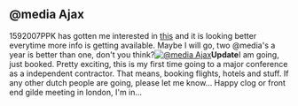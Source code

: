 <article><h2>@media Ajax</h2><time><span class="day">15</span><span class="month">9</span><span class="year">2007</span></time>PPK has gotten me interested in <a href="http://www.vivabit.com/atmediaAjax/">this</a> and it is looking better everytime more info is getting available. Maybe I will go, two @media's a year is better than one, don't you think?<a href="http://www.vivabit.com/atmediaAjax/" title="@media Ajax"><img src="http://www.wnas.nl/wp-content/uploads/2007/07/amx_button.gif" alt="@media Ajax" /></a><strong>Update</strong>I am going, just booked. Pretty exciting, this is my first time going to a major conference as a independent contractor. That means, booking flights, hotels and stuff. If any other dutch people are going, please let me know... Happy clog or front end gilde meeting in london, I'm in...</article>
